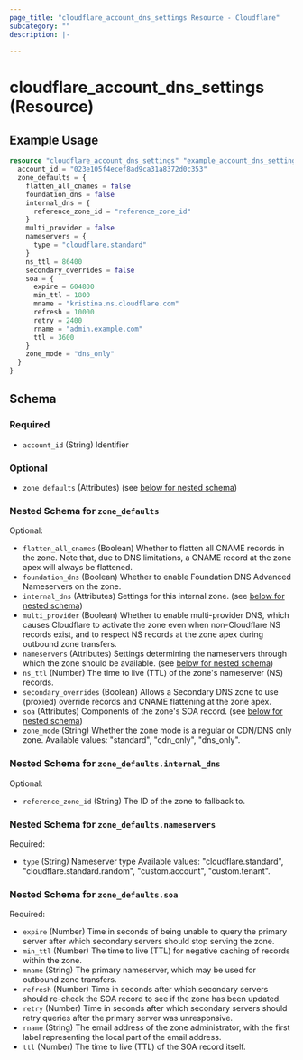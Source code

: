 ```yaml
---
page_title: "cloudflare_account_dns_settings Resource - Cloudflare"
subcategory: ""
description: |-
  
---
```


# cloudflare_account_dns_settings (Resource)



## Example Usage

```terraform
resource "cloudflare_account_dns_settings" "example_account_dns_settings" {
  account_id = "023e105f4ecef8ad9ca31a8372d0c353"
  zone_defaults = {
    flatten_all_cnames = false
    foundation_dns = false
    internal_dns = {
      reference_zone_id = "reference_zone_id"
    }
    multi_provider = false
    nameservers = {
      type = "cloudflare.standard"
    }
    ns_ttl = 86400
    secondary_overrides = false
    soa = {
      expire = 604800
      min_ttl = 1800
      mname = "kristina.ns.cloudflare.com"
      refresh = 10000
      retry = 2400
      rname = "admin.example.com"
      ttl = 3600
    }
    zone_mode = "dns_only"
  }
}
```

<!-- schema generated by tfplugindocs -->
## Schema

### Required

- `account_id` (String) Identifier

### Optional

- `zone_defaults` (Attributes) (see [below for nested schema](#nestedatt--zone_defaults))

<a id="nestedatt--zone_defaults"></a>
### Nested Schema for `zone_defaults`

Optional:

- `flatten_all_cnames` (Boolean) Whether to flatten all CNAME records in the zone. Note that, due to DNS limitations, a CNAME record at the zone apex will always be flattened.
- `foundation_dns` (Boolean) Whether to enable Foundation DNS Advanced Nameservers on the zone.
- `internal_dns` (Attributes) Settings for this internal zone. (see [below for nested schema](#nestedatt--zone_defaults--internal_dns))
- `multi_provider` (Boolean) Whether to enable multi-provider DNS, which causes Cloudflare to activate the zone even when non-Cloudflare NS records exist, and to respect NS records at the zone apex during outbound zone transfers.
- `nameservers` (Attributes) Settings determining the nameservers through which the zone should be available. (see [below for nested schema](#nestedatt--zone_defaults--nameservers))
- `ns_ttl` (Number) The time to live (TTL) of the zone's nameserver (NS) records.
- `secondary_overrides` (Boolean) Allows a Secondary DNS zone to use (proxied) override records and CNAME flattening at the zone apex.
- `soa` (Attributes) Components of the zone's SOA record. (see [below for nested schema](#nestedatt--zone_defaults--soa))
- `zone_mode` (String) Whether the zone mode is a regular or CDN/DNS only zone.
Available values: "standard", "cdn_only", "dns_only".

<a id="nestedatt--zone_defaults--internal_dns"></a>
### Nested Schema for `zone_defaults.internal_dns`

Optional:

- `reference_zone_id` (String) The ID of the zone to fallback to.


<a id="nestedatt--zone_defaults--nameservers"></a>
### Nested Schema for `zone_defaults.nameservers`

Required:

- `type` (String) Nameserver type
Available values: "cloudflare.standard", "cloudflare.standard.random", "custom.account", "custom.tenant".


<a id="nestedatt--zone_defaults--soa"></a>
### Nested Schema for `zone_defaults.soa`

Required:

- `expire` (Number) Time in seconds of being unable to query the primary server after which secondary servers should stop serving the zone.
- `min_ttl` (Number) The time to live (TTL) for negative caching of records within the zone.
- `mname` (String) The primary nameserver, which may be used for outbound zone transfers.
- `refresh` (Number) Time in seconds after which secondary servers should re-check the SOA record to see if the zone has been updated.
- `retry` (Number) Time in seconds after which secondary servers should retry queries after the primary server was unresponsive.
- `rname` (String) The email address of the zone administrator, with the first label representing the local part of the email address.
- `ttl` (Number) The time to live (TTL) of the SOA record itself.


